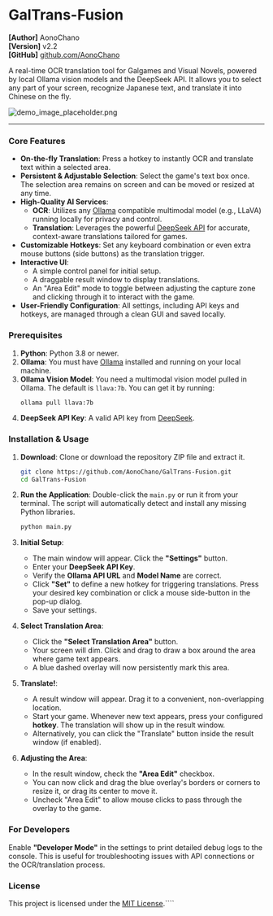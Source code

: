 # GalTrans-Fusion 

**[Author]**   AonoChano  
**[Version]**  v2.2  
**[GitHub]**   [github.com/AonoChano](https://github.com/AonoChano)

A real-time OCR translation tool for Galgames and Visual Novels, powered by local Ollama vision models and the DeepSeek API. It allows you to select any part of your screen, recognize Japanese text, and translate it into Chinese on the fly.

![demo_image_placeholder.png](https://user-images.githubusercontent.com/AonoChano/GalTrans-Fusion/assets/placeholder.png)  <!-- It's recommended to add a GIF or screenshot of the tool in action -->

---

### Core Features

-   **On-the-fly Translation**: Press a hotkey to instantly OCR and translate text within a selected area.
-   **Persistent & Adjustable Selection**: Select the game's text box once. The selection area remains on screen and can be moved or resized at any time.
-   **High-Quality AI Services**:
    -   **OCR**: Utilizes any [Ollama](https://ollama.com/) compatible multimodal model (e.g., LLaVA) running locally for privacy and control.
    -   **Translation**: Leverages the powerful [DeepSeek API](https://www.deepseek.com/) for accurate, context-aware translations tailored for games.
-   **Customizable Hotkeys**: Set any keyboard combination or even extra mouse buttons (side buttons) as the translation trigger.
-   **Interactive UI**:
    -   A simple control panel for initial setup.
    -   A draggable result window to display translations.
    -   An "Area Edit" mode to toggle between adjusting the capture zone and clicking through it to interact with the game.
-   **User-Friendly Configuration**: All settings, including API keys and hotkeys, are managed through a clean GUI and saved locally.

### Prerequisites

1.  **Python**: Python 3.8 or newer.
2.  **Ollama**: You must have [Ollama](https://ollama.com/) installed and running on your local machine.
3.  **Ollama Vision Model**: You need a multimodal vision model pulled in Ollama. The default is `llava:7b`. You can get it by running:
    ```bash
    ollama pull llava:7b
    ```
4.  **DeepSeek API Key**: A valid API key from [DeepSeek](https://platform.deepseek.com/).

### Installation & Usage

1.  **Download**: Clone or download the repository ZIP file and extract it.
    ```bash
    git clone https://github.com/AonoChano/GalTrans-Fusion.git
    cd GalTrans-Fusion
    ```
2.  **Run the Application**: Double-click the `main.py` or run it from your terminal. The script will automatically detect and install any missing Python libraries.
    ```bash
    python main.py
    ```
3.  **Initial Setup**:
    -   The main window will appear. Click the **"Settings"** button.
    -   Enter your **DeepSeek API Key**.
    -   Verify the **Ollama API URL** and **Model Name** are correct.
    -   Click **"Set"** to define a new hotkey for triggering translations. Press your desired key combination or click a mouse side-button in the pop-up dialog.
    -   Save your settings.

4.  **Select Translation Area**:
    -   Click the **"Select Translation Area"** button.
    -   Your screen will dim. Click and drag to draw a box around the area where game text appears.
    -   A blue dashed overlay will now persistently mark this area.

5.  **Translate!**:
    -   A result window will appear. Drag it to a convenient, non-overlapping location.
    -   Start your game. Whenever new text appears, press your configured **hotkey**. The translation will show up in the result window.
    -   Alternatively, you can click the "Translate" button inside the result window (if enabled).

6.  **Adjusting the Area**:
    -   In the result window, check the **"Area Edit"** checkbox.
    -   You can now click and drag the blue overlay's borders or corners to resize it, or drag its center to move it.
    -   Uncheck "Area Edit" to allow mouse clicks to pass through the overlay to the game.

### For Developers

Enable **"Developer Mode"** in the settings to print detailed debug logs to the console. This is useful for troubleshooting issues with API connections or the OCR/translation process.

### License

This project is licensed under the [MIT License](LICENSE).````

